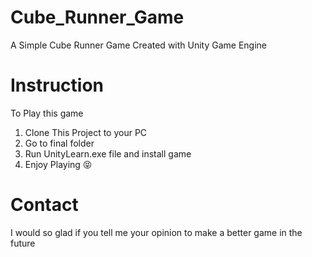 # Cube_Runner_Game
A Simple Cube Runner Game Created with Unity Game Engine

# Instruction
To Play this game 
1. Clone This Project to your PC
2. Go to final folder
3. Run UnityLearn.exe file and install game
4. Enjoy Playing 😝

# Contact
I would so glad if you tell me your opinion to 
make a better game in the future
